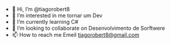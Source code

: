 - 👋 Hi, I’m @tiagorobert8
- 👀 I’m interested in  me tornar um Dev
- 🌱 I’m currently learning  C#
- 💞️ I’m looking to collaborate on  Desenvolvimento de Sorftwere 
- 📫 How to reach me Emeil tiagorobert8@gmail.com

<!---
tiagorobert8/tiagorobert8 is a ✨ special ✨ repository because its `README.md` (this file) appears on your GitHub profile.
You can click the Preview link to take a look at your changes.
--->
